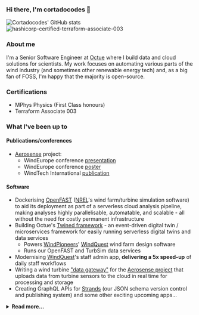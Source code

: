 ### Hi there, I'm cortadocodes 👋

![Cortadocodes' GitHub stats](https://github-readme-stats.vercel.app/api?username=cortadocodes&show_icons=true&theme=transparent&hide=stars&include_all_commits=true&number_format=long&show=prs_merged&custom_title=GitHub%20stats) ![hashicorp-certified-terraform-associate-003](https://github.com/user-attachments/assets/a67f1d1b-78e0-45c8-bc6e-bc5363a0ced5)


### About me
I'm a Senior Software Engineer at [Octue](https://octue.com) where I build data and cloud solutions for scientists. My work focuses
on automating various parts of the wind industry (and sometimes other renewable energy tech) and, as a big fan of FOSS, 
I'm happy that the majority is open-source.

### Certifications
- MPhys Physics (First Class honours)
- Terraform Associate 003

### What I've been up to

#### Publications/conferences
- [Aerosense](https://rtdt.ai/aerosense) project:
  - WindEurope conference [presentation](https://windeurope.org/tech2022/programme/sessions/monitoring-diagnostics/)
  - WindEurope conference [poster](https://windeurope.org/tech2022/programme/posters/PO022/)
  - WindTech International [publication](https://www.windtech-international.com/editorial-features/from-blade-to-bigquery) 

#### Software
- Dockerising [OpenFAST](https://github.com/OpenFAST/openfast/pull/2121) ([NREL](https://www.nrel.gov/)'s wind farm/turbine simulation software) to aid its deployment as part of a serverless cloud analysis pipeline, making analyses highly parallelisable, automatable, and scalable - all without the need for costly permanent infrastructure     
- Building Octue's [Twined framework](https://github.com/octue/octue-sdk-python) - an event-driven digital twin / microservices framework for easily running serverless digital twins and data services
  - Powers [WindPioneers](https://www.wind-pioneers.com/)' [WindQuest](https://www.wind-pioneers.com/services/windquest-smarter-tools/) wind farm design software
  - Runs our OpenFAST and TurbSim data services
- Modernising [WindQuest](https://www.wind-pioneers.com/services/windquest-smarter-tools/)'s staff admin app, **delivering a 5x speed-up** of daily staff workflows
- Writing a wind turbine ["data gateway"](https://github.com/aerosense-ai/data-gateway) for the [Aerosense project](https://rtdt.ai/aerosense) that uploads data from turbine sensors to the cloud in real time for processing and storage
- Creating GraphQL APIs for [Strands](https://strands.octue.com/) (our JSON schema version control and publishing system) and some other exciting upcoming apps...

<details>

<summary><b>Read more...</b></summary>

- Creating a global [Elevations Service](https://github.com/octue/windeurope72hours-elevations-populator), [API](https://github.com/octue/windeurope72hours-elevations-api) and [python client](https://github.com/octue/windeurope72hours-elevations-client-python) that uses the [NASA Copernicus dataset](https://dataspace.copernicus.eu/) and the [H3 hexagonal hierarchical coordinate system](https://h3geo.org/) to provide the elevation of any coordinate on the planet
- Working on our [other tools](https://www.octue.com/tools):
  - Creating a suite of tools to automate Octue's release flow based on [Conventional Commits](https://github.com/octue/conventional-commits) - automated release notes, Conventional Commit `pre-commit` hook, and semantic version checker
  - Writing a set of [reusable workflows](https://github.com/octue/workflows) and [GitHub Actions](https://github.com/octue?q=github+action&type=all&language=&sort=) to automate deployment and management of Octue APIs and data services



### Skills
- Cloud computing/engineering with a focus on event-driven serverless microservices
- Containerisation/dockerisation
- Writing REST and GraphQL Django APIs
- Writing and publishing python libraries
- Writing data services to automate and scale previously manual data processing
- Automating devops with GitHub Actions, pre-commit, and other tools

### My approach
- Test-driven
- Modular
- Clean coding
- Automated CI/CD
- [Conventional Commits](https://github.com/octue/conventional-commits) for automated semantic releases and release notes

</details>
